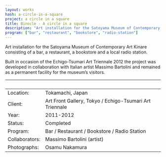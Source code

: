 ```yaml
---
layout: works
hash: a-circle-in-a-square
project: a circle in a square
title: Binocle - A circle in a square
description: "Art installation for the Satoyama Museum of Contemporary Art Kinare consisting of a bar, a restaurant, a bookstore and a local radio station."
program: ["bar", "restaurant", "bookstore", "radio-station"]
---
```


Art installation for the Satoyama Museum of Contemporary Art Kinare consisting of a bar, a restaurant, a bookstore and a local radio station.

Built in occasion of the Echigo-Tsumari Art Triennale 2012 the project was developed in collaboration with Italian artist Massimo Bartolini and remained as a permanent facility for the museum’s visitors.



|&nbsp;|&nbsp;|
|:---------------|:--------------------------------|
| Location:      | Tokamachi, Japan |
| Client:        | Art Front Gallery, Tokyo / Echigo-Tsumari Art Triennale |
| Year:          | 2011-2012 |
| Status:        | Completed |
| Program:       | Bar / Restaurant / Bookstore / Radio Station |
| Collaborators: | Massimo Bartolini (artist) |
| Photographs:   | Osamu Nakamura |
